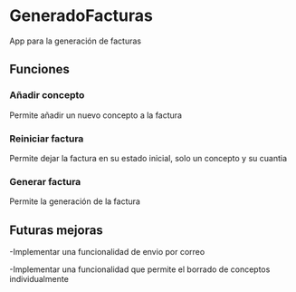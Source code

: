 # GeneradoFacturas
App para la generación de facturas

## Funciones

### Añadir concepto
Permite añadir un nuevo concepto a la factura

### Reiniciar factura
Permite dejar la factura en su estado inicial, solo un concepto y su cuantia

### Generar factura
Permite la generación de la factura


## Futuras mejoras
-Implementar una funcionalidad de envio por correo


-Implementar una funcionalidad que permite el borrado de conceptos individualmente
